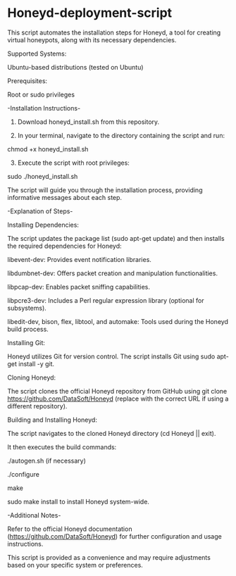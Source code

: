 # Honeyd-deployment-script

This script automates the installation steps for Honeyd, a tool for creating virtual honeypots, along with its necessary dependencies.

Supported Systems:

  Ubuntu-based distributions (tested on Ubuntu)

Prerequisites:

  Root or sudo privileges

-Installation Instructions-

1. Download honeyd_install.sh from this repository.

2. In your terminal, navigate to the directory containing the script and run:

  chmod +x honeyd_install.sh

3. Execute the script with root privileges:

  sudo ./honeyd_install.sh

The script will guide you through the installation process, providing informative messages about each step.

-Explanation of Steps-

Installing Dependencies:

The script updates the package list (sudo apt-get update) and then installs the required dependencies for Honeyd:

  libevent-dev: Provides event notification libraries.
  
  libdumbnet-dev: Offers packet creation and manipulation functionalities.
  
  libpcap-dev: Enables packet sniffing capabilities.
  
  libpcre3-dev: Includes a Perl regular expression library (optional for subsystems).
  
  libedit-dev, bison, flex, libtool, and automake: Tools used during the Honeyd build process.

Installing Git:

  Honeyd utilizes Git for version control. The script installs Git using sudo apt-get install -y git.
  
Cloning Honeyd:

  The script clones the official Honeyd repository from GitHub using git clone https://github.com/DataSoft/Honeyd (replace with the correct URL if using a different repository).
  
Building and Installing Honeyd:

  The script navigates to the cloned Honeyd directory (cd Honeyd || exit).
  
It then executes the build commands:

  ./autogen.sh (if necessary)
  
  ./configure
  
  make
  
  sudo make install to install Honeyd system-wide.
  
-Additional Notes-

  Refer to the official Honeyd documentation (https://github.com/DataSoft/Honeyd) for further configuration and usage instructions.
  
  This script is provided as a convenience and may require adjustments based on your specific system or preferences.
